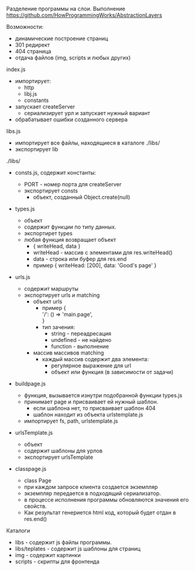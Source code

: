 Разделение программы на слои. Выполнение https://github.com/HowProgrammingWorks/AbstractionLayers

Возможности:  
  - динамические построение страниц  
  - 301 редирект  
  - 404 страница  
  - отдача файлов (img, scripts и любых других)  

index.js  
  - импортирует:   
    - http  
    - libj.js  
    - constants  
  - запускает createServer  
    - сериализирует урл и запускает нужный вариант  
  - обрабатывает ошибки созданного сервера  

libs.js  
  - импортирует все файлы, находящиеся в каталоге ./libs/  
  - экспортирует lib  

./libs/  
  - consts.js, содержит константы:  
    - PORT - номер порта для createServer  
    - экспортирует consts
      - объект, созданный Object.create(null)

  - types.js  
    - объект  
    - содержит функции по типу данных.   
    - экспортирет types    
    - любая функция возвращает объект  
      - { writeHead, data }  
      - writeHead - массив с элементами для res.writeHead()  
      - data - строка или буфер для res.end  
      - пример { writeHead: [200], data: 'Good's page' }  

  - urls.js  
    - содержит маршруты  
    - экспортирует urls и matching  
      - объект urls 
        - пример {   
                   '/': () => 'main.page',  
	  	  }  
        - тип зачения:  
          - string - переадресация  
          - undefined - не найдено  
          - function - выполнение   
      - массив массивов matching  
        - каждый массив содержит два элемента:  
          -  регулярное выражение для url  
          -  объект или функция (в зависимости от задачи)  
     
  - buildpage.js  
    - функция, вызывается изнутри подобранной функции types.js  
    - принимает page и присваивает ей нужный шаблон.  
      - если шаблона нет, то присваивает шаблон 404  
      - шаблон находит из объекта urlstemplate.js  
    - импортирует fs, path, urlstemplate.js  

  - urlsTemplate.js  
    - объект  
    - содержит шаблоны для урлов  
    - экспортирует urlsTemplate  
  
  - classpage.js  
    - class Page  
    - при каждом запросе клиента создается экземпляр  
    - экземпляр передается в подходящий сериализатор.  
    - в процессе исполнения программы обновляются значения его свойств.   
    - Как результат генериется html код, который будет отдан в res.end()  

Каталоги   
  - libs - содержит js файлы программы.  
  - libs/teplates - содержит js шаблоны для страниц  
  - img - содeржит картинки  
  - scripts - скрипты для фронтенда  
 


